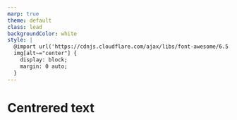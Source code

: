 ```yaml
---
marp: true
theme: default
class: lead
backgroundColor: white
style: |
  @import url('https://cdnjs.cloudflare.com/ajax/libs/font-awesome/6.5.1/css/all.min.css');
  img[alt~="center"] {
    display: block;
    margin: 0 auto;
  }
---
```


<!-- _class: invert -->
<!-- _backgroundColor: #46afa0 -->
<!-- _paginate: skip -->

<style scoped>section{ text-align: center}</style>

# Centrered text
